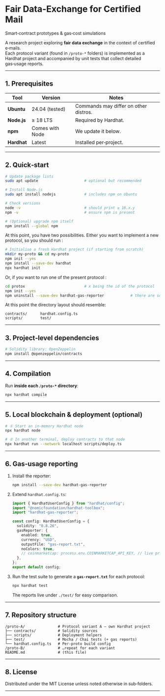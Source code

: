 # Fair Data-Exchange for Certified Mail  
Smart‑contract prototypes & gas‑cost simulations

A research project exploring **fair data exchange** in the context of certified e‑mails.  
Each protocol variant (found in `/proto-*` folders) is implemented as a Hardhat project and accompanied by unit tests that collect detailed gas‑usage reports.

---

## 1. Prerequisites

| Tool | Version | Notes |
|------|---------|-------|
| **Ubuntu** | 24.04 (tested) | Commands may differ on other distros. |
| **Node.js** | ≥ 18 LTS | Required by Hardhat. |
| **npm** | Comes with Node | We update it below. |
| **Hardhat** | Latest | Installed per‑project. |

---

## 2. Quick‑start

```bash
# Update package lists
sudo apt update                     # optional but recommended

# Install Node.js
sudo apt install nodejs             # includes npm on Ubuntu

# Check versions
node -v                             # should print ≥ 18.x.y
npm -v                              # ensure npm is present

# (Optional) upgrade npm itself
npm install --global npm
```
At this point, you have two possibilities. Either you want to implement a new protocol, so you should run :

 ```bash
# Initialise a fresh Hardhat project (if starting from scratch)
mkdir my-proto && cd my-proto
npm init --yes
npm install --save-dev hardhat
npx hardhat init
```

Or, if you want to run one of the present protocol :

```bash
cd protox                           # x being the id of the protocol
npm init --yes
npm uninstall --save-dev hardhat-gas-reporter            # there are some dependecies error with this library, you need to uninstall it first before installing it again
```

At this point the directory layout should resemble:

```
contracts/      hardhat.config.ts
scripts/        test/
```

---

## 3. Project‑level dependencies

```bash
# Solidity library: OpenZeppelin
npm install @openzeppelin/contracts
```

---

## 4. Compilation

Run **inside each `/proto-*` directory**:

```bash
npx hardhat compile
```

---

## 5. Local blockchain & deployment (optional)

```bash
# ① Start an in‑memory Hardhat node
npx hardhat node

# ② In another terminal, deploy contracts to that node
npx hardhat run --network localhost scripts/deploy.ts
```

---

## 6. Gas‑usage reporting

1. Install the reporter:

   ```bash
   npm install --save-dev hardhat-gas-reporter
   ```

2. Extend `hardhat.config.ts`:

   ```ts
   import { HardhatUserConfig } from "hardhat/config";
   import "@nomicfoundation/hardhat-toolbox";
   import "hardhat-gas-reporter";

   const config: HardhatUserConfig = {
     solidity: "0.8.26",
     gasReporter: {
       enabled: true,
       currency: "USD",
       outputFile: "gas-report.txt",
       noColors: true,
       // coinmarketcap: process.env.COINMARKETCAP_API_KEY, // live prices (optional)
     },
   };
   export default config;
   ```

3. Run the test suite to generate a **`gas-report.txt`** for each protocol:

   ```bash
   npx hardhat test
   ```

   The reports live under `./test/` for easy comparison.

---

## 7. Repository structure

```
/proto-A/               # Protocol variant A – own Hardhat project
├── contracts/          # Solidity sources
├── scripts/            # Deployment helpers
├── test/               # Mocha / Chai tests (+ gas reports)
└── hardhat.config.ts   # Per-proto build config
/proto-B/               # …repeat for each variant
README.md               # (this file)
```

---

## 8. License

Distributed under the MIT License unless noted otherwise in sub‑folders.

---
